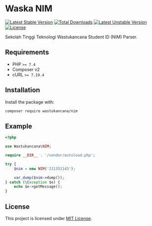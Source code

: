 # Waska NIM

[![Latest Stable Version](http://poser.pugx.org/wastukancana/nim/v)](https://packagist.org/packages/wastukancana/nim)
[![Total Downloads](http://poser.pugx.org/wastukancana/nim/downloads)](https://packagist.org/packages/wastukancana/nim)
[![Latest Unstable Version](http://poser.pugx.org/wastukancana/nim/v/unstable)](https://packagist.org/packages/wastukancana/nim)
[![License](http://poser.pugx.org/wastukancana/nim/license)](https://packagist.org/packages/wastukancana/nim)

Sekolah Tinggi Teknologi Wastukancana Student ID (NIM) Parser.

## Requirements

- PHP `>= 7.4`
- Composer v2
- cURL `>= 7.19.4`

## Installation

Install the package with:

```bash
composer require wastukancana/nim
```

## Example

```php
<?php

use Wastukancana\NIM;

require __DIR__ . '/vendor/autoload.php';

try {
    $nim = new NIM('211351143');

    var_dump($nim->dump());
} catch (\Exception $e) {
    echo $e->getMessage();
}
```

## License

This project is licensed under [MIT License](./LICENSE).
